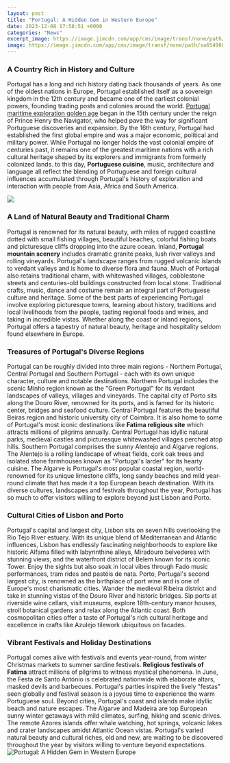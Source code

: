 ```yaml
---
layout: post
title: "Portugal: A Hidden Gem in Western Europe"
date: 2023-12-08 17:58:51 +0000
categories: "News"
excerpt_image: https://image.jimcdn.com/app/cms/image/transf/none/path/sa6549607c78f5c11/image/i4a1f88bc83986084/version/1585738657/best-hidden-gems-in-portugal-azenhas-do-mar-copyright-stefano-valeri-european-best-destinations.jpg
image: https://image.jimcdn.com/app/cms/image/transf/none/path/sa6549607c78f5c11/image/i4a1f88bc83986084/version/1585738657/best-hidden-gems-in-portugal-azenhas-do-mar-copyright-stefano-valeri-european-best-destinations.jpg
---
```


### A Country Rich in History and Culture
Portugal has a long and rich history dating back thousands of years. As one of the oldest nations in Europe, Portugal established itself as a sovereign kingdom in the 12th century and became one of the earliest colonial powers, founding trading posts and colonies around the world. [Portugal maritime exploration golden age](https://fistore.mysenprints.com/collection/aliff) began in the 15th century under the reign of Prince Henry the Navigator, who helped pave the way for significant Portuguese discoveries and expansion. By the 16th century, Portugal had established the first global empire and was a major economic, political and military power. 
While Portugal no longer holds the vast colonial empire of centuries past, it remains one of the greatest maritime nations with a rich cultural heritage shaped by its explorers and immigrants from formerly colonized lands. to this day, **Portuguese cuisine**, music, architecture and language all reflect the blending of Portuguese and foreign cultural influences accumulated through Portugal's history of exploration and interaction with people from Asia, Africa and South America.

![](https://image.jimcdn.com/app/cms/image/transf/none/path/sa6549607c78f5c11/image/i2b53a815b9b78068/version/1585738696/best-hidden-gems-in-portugal-berlenga-island-copyright-tatiana-popova-european-best-destinations.jpg)
### A Land of Natural Beauty and Traditional Charm
Portugal is renowned for its natural beauty, with miles of rugged coastline dotted with small fishing villages, beautiful beaches, colorful fishing boats and picturesque cliffs dropping into the azure ocean. Inland, **Portugal mountain scenery** includes dramatic granite peaks, lush river valleys and rolling vineyards. Portugal's landscape ranges from rugged volcanic islands to verdant valleys and is home to diverse flora and fauna.
Much of Portugal also retains traditional charm, with whitewashed villages, cobblestone streets and centuries-old buildings constructed from local stone. Traditional crafts, music, dance and costume remain an integral part of Portuguese culture and heritage. Some of the best parts of experiencing Portugal involve exploring picturesque towns, learning about history, traditions and local livelihoods from the people, tasting regional foods and wines, and taking in incredible vistas. Whether along the coast or inland regions, Portugal offers a tapestry of natural beauty, heritage and hospitality seldom found elsewhere in Europe.  
### Treasures of Portugal's Diverse Regions
Portugal can be roughly divided into three main regions - Northern Portugal, Central Portugal and Southern Portugal - each with its own unique character, culture and notable destinations. Northern Portugal includes the scenic Minho region known as the "Green Portugal" for its verdant landscapes of valleys, villages and vineyards. The capital city of Porto sits along the Douro River, renowned for its ports, and is famed for its historic center, bridges and seafood culture.
Central Portugal features the beautiful Beiras region and historic university city of Coimbra. It is also home to some of Portugal's most iconic destinations like **Fatima religious site** which attracts millions of pilgrims annually. Central Portugal has idyllic natural parks, medieval castles and picturesque whitewashed villages perched atop hills. 
Southern Portugal comprises the sunny Alentejo and Algarve regions. The Alentejo is a rolling landscape of wheat fields, cork oak trees and isolated stone farmhouses known as "Portugal's larder" for its hearty cuisine. The Algarve is Portugal's most popular coastal region, world-renowned for its unique limestone cliffs, long sandy beaches and mild year-round climate that has made it a top European beach destination. With its diverse cultures, landscapes and festivals throughout the year, Portugal has so much to offer visitors willing to explore beyond just Lisbon and Porto.
### Cultural Cities of Lisbon and Porto
Portugal's capital and largest city, Lisbon sits on seven hills overlooking the Rio Tejo River estuary. With its unique blend of Mediterranean and Atlantic influences, Lisbon has endlessly fascinating neighborhoods to explore like historic Alfama filled with labyrinthine alleys, Miradouro belvederes with stunning views, and the waterfront district of Belem known for its iconic Tower. Enjoy the sights but also soak in local vibes through Fado music performances, tram rides and pastéis de nata. 
Porto, Portugal's second largest city, is renowned as the birthplace of port wine and is one of Europe's most charismatic cities. Wander the medieval Ribeira district and take in stunning vistas of the Douro River and historic bridges. Sip ports at riverside wine cellars, visit museums, explore 18th-century manor houses, stroll botanical gardens and relax along the Atlantic coast. Both cosmopolitan cities offer a taste of Portugal's rich cultural heritage and excellence in crafts like Azulejo tilework ubiquitous on facades. 
### Vibrant Festivals and Holiday Destinations
Portugal comes alive with festivals and events year-round, from winter Christmas markets to summer sardine festivals. **Religious festivals of Fatima** attract millions of pilgrims to witness mystical phenomena. In June, the Festa de Santo António is celebrated nationwide with elaborate altars, masked devils and barbecues. Portugal's parties inspired the lively "festas" seen globally and festival season is a joyous time to experience the warm Portuguese soul.
Beyond cities, Portugal's coast and islands make idyllic beach and nature escapes. The Algarve and Madeira are top European sunny winter getaways with mild climates, surfing, hiking and scenic drives. The remote Azores islands offer whale watching, hot springs, volcanic lakes and crater landscapes amidst Atlantic Ocean vistas. Portugal's varied natural beauty and cultural riches, old and new, are waiting to be discovered throughout the year by visitors willing to venture beyond expectations.
![Portugal: A Hidden Gem in Western Europe](https://image.jimcdn.com/app/cms/image/transf/none/path/sa6549607c78f5c11/image/i4a1f88bc83986084/version/1585738657/best-hidden-gems-in-portugal-azenhas-do-mar-copyright-stefano-valeri-european-best-destinations.jpg)